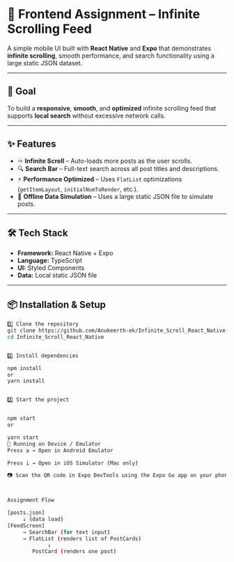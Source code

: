 
# 📱 Frontend Assignment – Infinite Scrolling Feed

A simple mobile UI built with **React Native** and **Expo** that demonstrates **infinite scrolling**, smooth performance, and search functionality using a large static JSON dataset.

---

## 🎯 Goal
To build a **responsive**, **smooth**, and **optimized** infinite scrolling feed that supports **local search** without excessive network calls.

---

## ✨ Features
- ♾ **Infinite Scroll** – Auto-loads more posts as the user scrolls.  
- 🔍 **Search Bar** – Full-text search across all post titles and descriptions.  
- ⚡ **Performance Optimized** – Uses `FlatList` optimizations (`getItemLayout`, `initialNumToRender`, etc.).  
- 📂 **Offline Data Simulation** – Uses a large static JSON file to simulate posts.  

---

## 🛠 Tech Stack
- **Framework:** React Native + Expo  
- **Language:** TypeScript  
- **UI:** Styled Components  
- **Data:** Local static JSON file  

---

## 📦 Installation & Setup

```bash
1️⃣ Clone the repository
git clone https://github.com/Anukeerth-ek/Infinite_Scroll_React_Native.git
cd Infinite_Scroll_React_Native


2️⃣ Install dependencies

npm install
or
yarn install


3️⃣ Start the project


npm start
or

yarn start
📱 Running on Device / Emulator
Press a → Open in Android Emulator

Press i → Open in iOS Simulator (Mac only)

📷 Scan the QR code in Expo DevTools using the Expo Go app on your phone



Assignment Flow

[posts.json]
     ↓ (data load)
[FeedScreen]
     → SearchBar (for text input)
     → FlatList (renders list of PostCards)
             ↓
        PostCard (renders one post)



